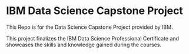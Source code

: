 # IBM Data Science Capstone Project

This Repo is for the Data Science Capstone Project provided by IBM.

This project finalizes the IBM Data Science Professional Certificate and showcases the skills and knowledge gained during the courses.

